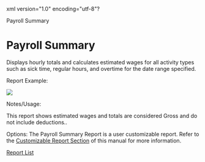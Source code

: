 xml version="1.0" encoding="utf-8"?





Payroll Summary




# Payroll Summary

Displays hourly totals and calculates estimated wages for all activity types such as sick time, regular hours, and overtime for the date range specified.

Report Example:

![](images_2/Payroll_Summary.gif)

Notes/Usage:

This report shows estimated wages and totals are considered Gross and do not include deductions..

Options: The Payroll Summary Report is a user customizable report. Refer to the [Customizable Report Section](/InfiniTime/help%20file/User_Customizable_Reports.md) of this manual for more information.

[Report List](/InfiniTime/help%20file/Reports/Report_List.md)